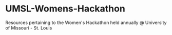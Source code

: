 # UMSL-Womens-Hackathon
Resources pertaining to the Women's Hackathon held annually @ University of Missouri - St. Louis
